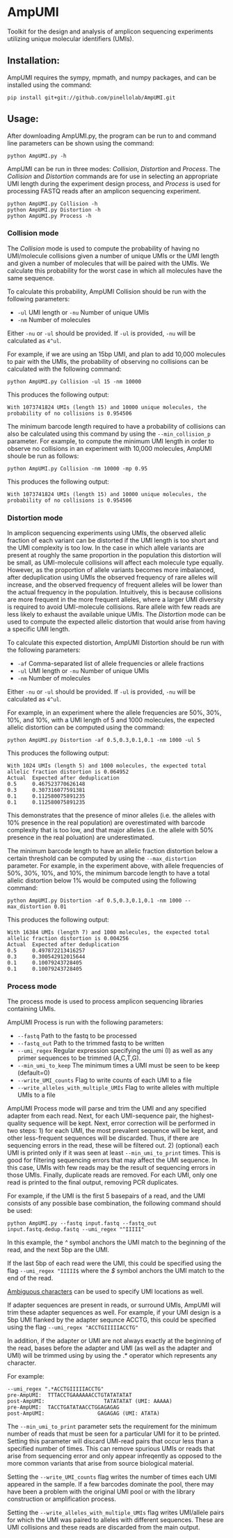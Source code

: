# AmpUMI
Toolkit for the design and analysis of amplicon sequencing experiments utilizing unique molecular identifiers (UMIs).

## Installation:
AmpUMI requires the sympy, mpmath, and numpy packages, and can be installed using the command:
```
pip install git+git://github.com/pinellolab/AmpUMI.git
```

## Usage:
After downloading AmpUMI.py, the program can be run to and command line parameters can be shown using the command:
```
python AmpUMI.py -h
```
AmpUMI can be run in three modes: *Collision*, *Distortion* and *Process*. The *Collision* and *Distortion* commands are for use in selecting an appropriate UMI length during the experiment design process, and *Process* is used for processing FASTQ reads after an amplicon sequencing experiment.
```
python AmpUMI.py Collision -h
python AmpUMI.py Distortion -h
python AmpUMI.py Process -h
```

### Collision mode
The *Collision* mode is used to compute the probability of having no UMI/molecule collisions given a number of unique UMIs or the UMI length and given a number of molecules that will be paired with the UMIs. We calculate this probability for the worst case in which all molecules have the same sequence.

To calculate this probability, AmpUMI Collision should be run with the following parameters:
*  ```-ul``` UMI length or ```-nu``` Number of unique UMIs
*  ```-nm``` Number of molecules

Either ```-nu``` or ```-ul``` should be provided. If ```-ul``` is provided, ```-nu``` will be calculated as ```4^ul```.

For example, if we are using an 15bp UMI, and plan to add 10,000 molecules to pair with the UMIs, the probability of observing no collisions can be calculated with the following command:
```
python AmpUMI.py Collision -ul 15 -nm 10000
```
This produces the following output:
```
With 1073741824 UMIs (length 15) and 10000 unique molecules, the probability of no collisions is 0.954506
```

The minimum barcode length required to have a probability of collisions can also be calculated using this command by using the ```--min_collision_p``` parameter. For example, to compute the minimum UMI length in order to observe no collisions in an experiment with 10,000 molecules, AmpUMI shoule be run as follows:
```
python AmpUMI.py Collision -nm 10000 -mp 0.95
```
This produces the following output:
```
With 1073741824 UMIs (length 15) and 10000 unique molecules, the probability of no collisions is 0.954506
```

### Distortion mode
In amplicon sequencing experiments using UMIs, the observed allelic fraction of each variant can be distorted if the UMI length is too short and the UMI complexity is too low. In the case in which allele variants are present at roughly the same proportion in the population this distortion will be small, as UMI-molecule collisions will affect each molecule type equally. However, as the proportion of allele variants becomes more imbalanced, after deduplication using UMIs the observed frequency of rare alleles will increase, and the observed frequency of frequent alleles will be lower than the actual frequency in the population. Intuitively, this is because collisions are more frequent in the more frequent alleles, where a larger UMI diversity is required to avoid UMI-molecule collisions. Rare allele with few reads are less likely to exhaust the available unique UMIs. The *Distortion* mode can be used to compute the expected allelic distortion that would arise from having a specific UMI length.


To calculate this expected distortion, AmpUMI Distortion should be run with the following parameters:
*  ```-af``` Comma-separated list of allele frequencies or allele fractions
*  ```-ul``` UMI length or ```-nu``` Number of unique UMIs
*  ```-nm``` Number of molecules

Either ```-nu``` or ```-ul``` should be provided. If ```-ul``` is provided, ```-nu``` will be calculated as ```4^ul```.

For example, in an experiment where the allele frequencies are 50%, 30%, 10%, and 10%, with a UMI length of 5 and 1000 molecules, the expected allelic distortion can be computed using the command:
```
python AmpUMI.py Distortion -af 0.5,0.3,0.1,0.1 -nm 1000 -ul 5
```
This produces the following output:
```
With 1024 UMIs (length 5) and 1000 molecules, the expected total allelic fraction distortion is 0.064952
Actual  Expected after deduplication
0.5     0.467523770626148
0.3     0.307316077591381
0.1     0.112580075891235
0.1     0.112580075891235
```
This demonstrates that the presence of minor alleles (i.e. the alleles with 10% presence in the real population) are overestimated with barcode complexity that is too low, and that major alleles (i.e. the allele with 50% presence in the real poluation) are underestimated. 

The minimum barcode length to have an allelic fraction distortion below a certain threshold can be computed by using the ```--max_distortion``` parameter. For example, in the experiment above, with allele frequencies of 50%, 30%, 10%, and 10%, the minimum barcode length to have a total allelic distortion below 1% would be computed using the following command:
```
python AmpUMI.py Distortion -af 0.5,0.3,0.1,0.1 -nm 1000 --max_distortion 0.01
```
This produces the following output:
```
With 16384 UMIs (length 7) and 1000 molecules, the expected total allelic fraction distortion is 0.004256
Actual  Expected after deduplication
0.5     0.497872213416257
0.3     0.300542912015644
0.1     0.10079243728405
0.1     0.10079243728405
```

### Process mode
The process mode is used to process amplicon sequencing libraries containing UMIs. 

AmpUMI Process is run with the following parameters:
*  ```--fastq``` Path to the fastq to be processed
*  ```--fastq_out``` Path to the trimmed fastq to be written
*  ```--umi_regex``` Regular expression specifying the umi (I) as well as any primer sequences to be trimmed (A,C,T,G).
*  ```--min_umi_to_keep``` The minimum times a UMI must be seen to be keep (default=0)
*  ```--write_UMI_counts``` Flag to write counts of each UMI to a file
*  ```--write_alleles_with_multiple_UMIs``` Flag to write alleles with multiple UMIs to a file


AmpUMI Process mode will parse and trim the UMI and any specified adapter from each read. Next, for each UMI-sequence pair, the highest-quality sequence will be kept. Next, error correction will be performed in two steps: 1) for each UMI, the most prevalent sequence will be kept, and other less-frequent sequences will be discarded. Thus, if there are sequencing errors in the read, these will be filtered out. 2) (optional) each UMI is printed only if it was seen at least ```--min_umi_to_print``` times. This is good for filtering sequencing errors that may affect the UMI sequence. In this case, UMIs with few reads may be the result of sequencing errors in those UMIs. Finally, duplicate reads are removed. For each UMI, only one read is printed to the final output, removing PCR duplicates. 

For example, if the UMI is the first 5 basepairs of a read, and the UMI consists of any possible base combination, the following command should be used:
```
python AmpUMI.py --fastq input.fastq --fastq_out input.fastq.dedup.fastq --umi_regex "^IIIII"
```
In this example, the *^* symbol anchors the UMI match to the beginning of the read, and the next 5bp are the UMI. 

If the last 5bp of each read were the UMI, this could be specified using the flag
```--umi_regex "IIIII$```
where the *$* symbol anchors the UMI match to the end of the read. 

[Ambiguous characters](https://www.bioinformatics.org/sms/iupac.html) can be used to specify UMI locations as well. 

If adapter sequences are present in reads, or surround UMIs, AmpUMI will trim these adapter sequences as well. For example, if your UMI design is a 5bp UMI flanked by the adapter sequnce ACCTG, this could be specified using the flag
```--umi_regex "ACCTGIIIIIACCTG"```

In addition, if the adapter or UMI are not always exactly at the beginning of the read, bases before the adapter and UMI (as well as the adapter and UMI) will be trimmed using by using the .* operator which represents any character. 

For example:
```
--umi_regex ".*ACCTGIIIIIACCTG"
pre-AmpUMI:  TTTACCTGAAAAAACCTGTATATATAT
post-AmpUMI:                   TATATATAT (UMI: AAAAA)
pre-AmpUMI:  TACCTGATATAACCTGGAGAGAG
post-AmpUMI:                 GAGAGAG (UMI: ATATA)
```
The ```--min_umi_to_print``` parameter sets the requirement for the minimum number of reads that must be seen for a particular UMI for it to be printed. Setting this parameter will discard UMI-read pairs that occur less than a specified number of times. This can remove spurious UMIs or reads that arise from sequencing error and only appear infreqently as opposed to the more common variants that arise from source biological material.

Setting the ```--write_UMI_counts``` flag writes the number of times each UMI appeared in the sample. If a few barcodes dominate the pool, there may have been a problem with the original UMI pool or with the library construction or amplification process. 

Setting the ```--write_alleles_with_multiple_UMIs``` flag writes UMI/allele pairs for which the UMI was paired to alleles with different sequences. These are UMI collisions and these reads are discarded from the main output. 




